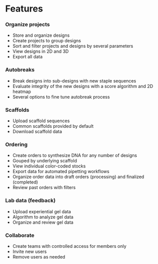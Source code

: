 

# Features

### Organize projects
* Store and organize designs
* Create projects to group designs
* Sort and filter projects and designs by several parameters
* View designs in 2D and 3D
* Export all data

### Autobreaks
* Break designs into sub-designs with new staple sequences
* Evaluate integrity of the new designs with a score algorithm and 2D heatmap
* Several options to fine tune autobreak process

### Scaffolds
* Upload scaffold sequences
* Common scaffolds provided by default
* Download scaffold data

### Ordering
* Create orders to synthesize DNA for any number of designs
* Gouped by underlying scaffold
* View individual color-coded stocks
* Export data for automated pipetting workflows
* Organize order data into draft orders (processing) and finalized (completed)
* Review past orders with filters

### Lab data (feedback)
* Upload experiential gel data
* Algorithm to analyze gel data
* Organize and review gel data

### Collaborate
* Create teams with controlled access for members only
* Invite new users
* Remove users as needed
